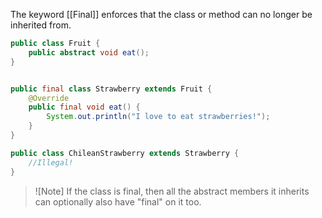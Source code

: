 The keyword [[Final]] enforces that the class or method can no longer be inherited from. 
```java
public class Fruit {
	public abstract void eat();
}


public final class Strawberry extends Fruit {
	@Override
	public final void eat() {
		System.out.println("I love to eat strawberries!");
	}
}

public class ChileanStrawberry extends Strawberry {
	//Illegal!
}
```

>![Note] If the class is final, then all the abstract members it inherits can optionally also have "final" on it too.